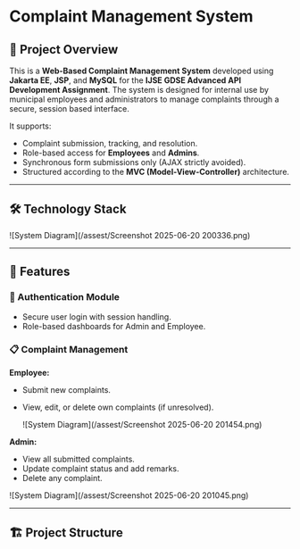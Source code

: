 # Complaint Management System 

## 📝 Project Overview

This is a **Web-Based Complaint Management System** developed using **Jakarta EE**, **JSP**, and **MySQL** for the **IJSE GDSE Advanced API Development Assignment**. The system is designed for internal use by municipal employees and administrators to manage complaints through a secure, session based interface.

It supports:
- Complaint submission, tracking, and resolution.
- Role-based access for **Employees** and **Admins**.
- Synchronous form submissions only (AJAX strictly avoided).
- Structured according to the **MVC (Model-View-Controller)** architecture.

---

## 🛠️ Technology Stack

![System Diagram](/assest/Screenshot 2025-06-20 200336.png)

---

## 🚀 Features

### 🔐 Authentication Module
- Secure user login with session handling.
- Role-based dashboards for Admin and Employee.

### 📋 Complaint Management
**Employee:**
- Submit new complaints.
- View, edit, or delete own complaints (if unresolved).

  ![System Diagram](/assest/Screenshot 2025-06-20 201454.png)
  

**Admin:**
- View all submitted complaints.
- Update complaint status and add remarks.
- Delete any complaint.

![System Diagram](/assest/Screenshot 2025-06-20 201045.png)

---

## 🏗️ Project Structure

